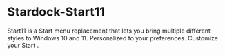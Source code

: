 # Stardock-Start11
Start11 is a Start menu replacement that lets you bring multiple different styles to Windows 10 and 11. Personalized to your preferences. Customize your Start .
